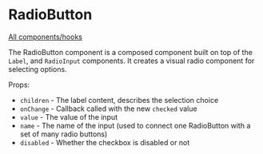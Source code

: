 # RadioButton

[All components/hooks](../../README.md)

The RadioButton component is a composed component built on top of the `Label`,
and `RadioInput` components. It creates a visual radio component for selecting
options.

Props:

- `children` - The label content, describes the selection choice
- `onChange` - Callback called with the new `checked` value
- `value` - The value of the input
- `name` - The name of the input (used to connect one RadioButton with a set of
  many radio buttons)
- `disabled` - Whether the checkbox is disabled or not
